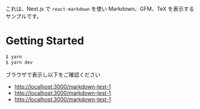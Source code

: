 これは、Next.js で `react-markdown` を使い Markdown、GFM、TeX を表示するサンプルです。

# Getting Started

```bash
$ yarn
$ yarn dev
```

ブラウザで表示し以下をご確認ください

- [http://localhost:3000/markdown-test-1](http://localhost:3000/markdown-test-1)
- [http://localhost:3000/markdown-test-1](http://localhost:3000/markdown-test-2)
- [http://localhost:3000/markdown-test-1](http://localhost:3000/markdown-test-3)


